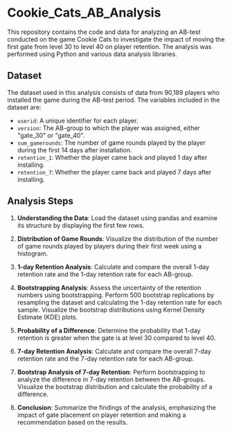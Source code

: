 # Cookie_Cats_AB_Analysis

This repository contains the code and data for analyzing an AB-test conducted on the game Cookie Cats to investigate the impact of moving the first gate from level 30 to level 40 on player retention. The analysis was performed using Python and various data analysis libraries.

## Dataset

The dataset used in this analysis consists of data from 90,189 players who installed the game during the AB-test period. The variables included in the dataset are:

- `userid`: A unique identifier for each player.
- `version`: The AB-group to which the player was assigned, either "gate_30" or "gate_40".
- `sum_gamerounds`: The number of game rounds played by the player during the first 14 days after installation.
- `retention_1`: Whether the player came back and played 1 day after installing.
- `retention_7`: Whether the player came back and played 7 days after installing.

## Analysis Steps

1. **Understanding the Data**: Load the dataset using pandas and examine its structure by displaying the first few rows.

2. **Distribution of Game Rounds**: Visualize the distribution of the number of game rounds played by players during their first week using a histogram.

3. **1-day Retention Analysis**: Calculate and compare the overall 1-day retention rate and the 1-day retention rate for each AB-group. 

4. **Bootstrapping Analysis**: Assess the uncertainty of the retention numbers using bootstrapping. Perform 500 bootstrap replications by resampling the dataset and calculating the 1-day retention rate for each sample. Visualize the bootstrap distributions using Kernel Density Estimate (KDE) plots.

5. **Probability of a Difference**: Determine the probability that 1-day retention is greater when the gate is at level 30 compared to level 40.

6. **7-day Retention Analysis**: Calculate and compare the overall 7-day retention rate and the 7-day retention rate for each AB-group.

7. **Bootstrap Analysis of 7-day Retention**: Perform bootstrapping to analyze the difference in 7-day retention between the AB-groups. Visualize the bootstrap distribution and calculate the probability of a difference.

8. **Conclusion**: Summarize the findings of the analysis, emphasizing the impact of gate placement on player retention and making a recommendation based on the results.


